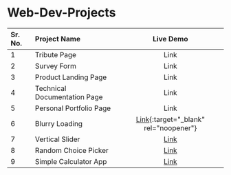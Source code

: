 # Web-Dev-Projects

| Sr. No.      | Project Name                 | Live Demo   |
| :---         |     :---                     | :---:       |
| 1            | Tribute Page                 | Link        |
| 2            | Survey Form                  | Link        |
| 3            | Product Landing Page         | Link        |
| 4            | Technical Documentation Page | Link        |
| 5            | Personal Portfolio Page      | Link        |
| 6            | Blurry Loading               | [Link](https://vedant-kakde.github.io/Web-Dev-Projects/blurry-loading/){:target="_blank" rel="noopener"}        |
| 7            | Vertical Slider              | [Link](https://vedant-kakde.github.io/Web-Dev-Projects/vertical-slider/)        |
| 8            | Random Choice Picker         | [Link](https://vedant-kakde.github.io/Web-Dev-Projects/random-choice-picker/)        |
| 9            | Simple Calculator App        | [Link](https://vedant-kakde.github.io/Web-Dev-Projects/simple-calculator/)        |
